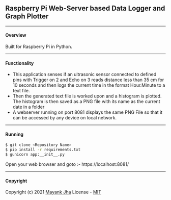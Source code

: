 ## Raspberry Pi Web-Server based Data Logger and Graph Plotter
---
#### Overview
Built for Raspberry Pi in Python.


---
#### Functionality
- This application senses if an ultrasonic sensor connected to defined pins  with Trigger on 2 and Echo on 3 reads distance less than 35 cm for 10 seconds and then logs the current time in the format Hour.Minute to a text file.
- Then the generated text file is worked upon and a histogram is plotted. The histogram is then saved as a PNG file with its name as the current date in a folder
- A webserver running on port 8081 displays the same PNG File so that it can be accessed by any device on local network.

---
 #### Running

 ```sh
 $ git clone <Repository Name>
 $ pip install -r requirements.txt
 $ gunicorn app:__init__.py
 ```
 Open your web browser and goto :- https://localhost:8081/

 ---
 #### Copyright
Copyright (c) 2021 [Mayank Jha](https://github.com/themayankjha)
License - [MIT](License.md)